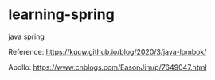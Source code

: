 # learning-spring
java spring

Reference:
https://kucw.github.io/blog/2020/3/java-lombok/

Apollo: https://www.cnblogs.com/EasonJim/p/7649047.html